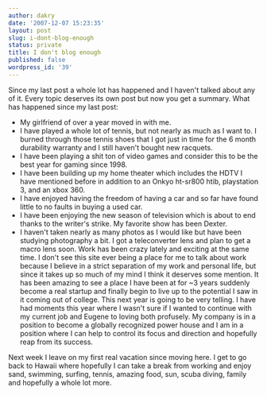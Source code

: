 ```yaml
---
author: dakry
date: '2007-12-07 15:23:35'
layout: post
slug: i-dont-blog-enough
status: private
title: I don't blog enough
published: false
wordpress_id: '39'
---
```


Since my last post a whole lot has happened and I haven't talked about any of
it. Every topic deserves its own post but now you get a summary. What has
happened since my last post:

  * My girlfriend of over a year moved in with me.
  * I have played a whole lot of tennis, but not nearly as much as I want to. I burned through those tennis shoes that I got just in time for the 6 month durability warranty and I still haven't bought new racquets.
  * I have been playing a shit ton of video games and consider this to be the best year for gaming since 1998.
  * I have been building up my home theater which includes the HDTV I have mentioned before in addition to an Onkyo ht-sr800 htib, playstation 3, and an xbox 360.
  * I have enjoyed having the freedom of having a car and so far have found little to no faults in buying a used car.
  * I have been enjoying the new season of television which is about to end thanks to the writer's strike. My favorite show has been Dexter.
  * I haven't taken nearly as many photos as I would like but have been studying photography a bit. I got a teleconverter lens and plan to get a macro lens soon.
Work has been crazy lately and exciting at the same time. I don't see this
site ever being a place for me to talk about work because I believe in a
strict separation of my work and personal life, but since it takes up so much
of my mind I think it deserves some mention. It has been amazing to see a
place I have been at for ~3 years suddenly become a real startup and finally
begin to live up to the potential I saw in it coming out of college. This next
year is going to be very telling. I have had moments this year where I wasn't
sure if I wanted to continue with my current job and Eugene to loving both
profusely. My company is in a position to become a globally recognized power
house and I am in a position where I can help to control its focus and
direction and hopefully reap from its success.

Next week I leave on my first real vacation since moving here. I get to go
back to Hawaii where hopefully I can take a break from working and enjoy sand,
swimming, surfing, tennis, amazing food, sun, scuba diving, family and
hopefully a whole lot more.

